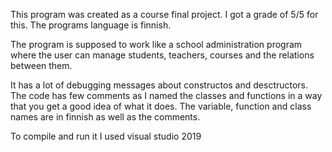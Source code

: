
This program was created as a course final project. I got a grade of 5/5 for this. 
The programs language is finnish.

The program is supposed to work like a school administration program where the user can manage students, teachers, courses and the relations between them.

It has a lot of debugging messages about constructos and desctructors. The code has few comments as I named the classes and functions in a way that you get a good idea of what it does.
The variable, function and class names are in finnish as well as the comments.

To compile and run it I used visual studio 2019
